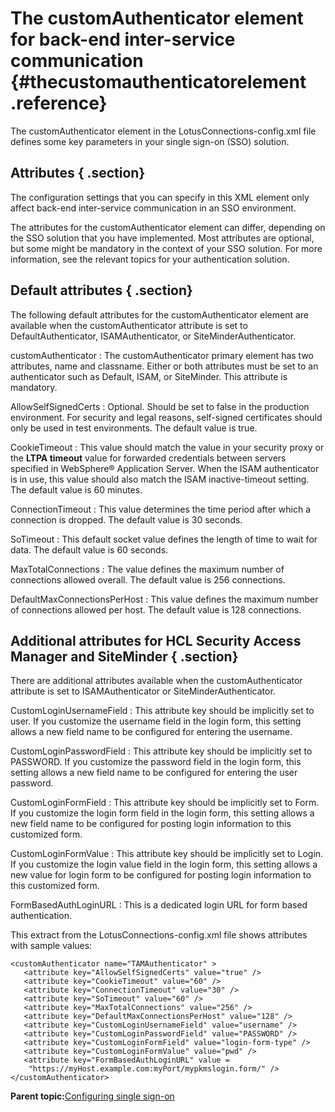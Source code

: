 # The customAuthenticator element for back-end inter-service communication {#thecustomauthenticatorelement .reference}

The customAuthenticator element in the LotusConnections-config.xml file defines some key parameters in your single sign-on \(SSO\) solution.

## Attributes { .section}

The configuration settings that you can specify in this XML element only affect back-end inter-service communication in an SSO environment.

The attributes for the customAuthenticator element can differ, depending on the SSO solution that you have implemented. Most attributes are optional, but some might be mandatory in the context of your SSO solution. For more information, see the relevant topics for your authentication solution.

## Default attributes { .section}

The following default attributes for the customAuthenticator element are available when the customAuthenticator attribute is set to DefaultAuthenticator, ISAMAuthenticator, or SiteMinderAuthenticator.

customAuthenticator
:   The customAuthenticator primary element has two attributes, name and classname. Either or both attributes must be set to an authenticator such as Default, ISAM, or SiteMinder. This attribute is mandatory.

AllowSelfSignedCerts
:   Optional. Should be set to false in the production environment. For security and legal reasons, self-signed certificates should only be used in test environments. The default value is true.

CookieTimeout
:   This value should match the value in your security proxy or the **LTPA timeout** value for forwarded credentials between servers specified in WebSphere® Application Server. When the ISAM authenticator is in use, this value should also match the ISAM inactive-timeout setting. The default value is 60 minutes.

ConnectionTimeout
:   This value determines the time period after which a connection is dropped. The default value is 30 seconds.

SoTimeout
:   This default socket value defines the length of time to wait for data. The default value is 60 seconds.

MaxTotalConnections
:   The value defines the maximum number of connections allowed overall. The default value is 256 connections.

DefaultMaxConnectionsPerHost
:   This value defines the maximum number of connections allowed per host. The default value is 128 connections.

## Additional attributes for HCL Security Access Manager and SiteMinder { .section}

There are additional attributes available when the customAuthenticator attribute is set to ISAMAuthenticator or SiteMinderAuthenticator.

CustomLoginUsernameField
:   This attribute key should be implicitly set to user. If you customize the username field in the login form, this setting allows a new field name to be configured for entering the username.

CustomLoginPasswordField
:   This attribute key should be implicitly set to PASSWORD. If you customize the password field in the login form, this setting allows a new field name to be configured for entering the user password.

CustomLoginFormField
:   This attribute key should be implicitly set to Form. If you customize the login form field in the login form, this setting allows a new field name to be configured for posting login information to this customized form.

CustomLoginFormValue
:   This attribute key should be implicitly set to Login. If you customize the login value field in the login form, this setting allows a new value for login form to be configured for posting login information to this customized form.

FormBasedAuthLoginURL
:   This is a dedicated login URL for form based authentication.

This extract from the LotusConnections-config.xml file shows attributes with sample values:

```
<customAuthenticator name="TAMAuthenticator" >
   <attribute key="AllowSelfSignedCerts" value="true" />
   <attribute key="CookieTimeout" value="60" />
   <attribute key="ConnectionTimeout" value="30" />
   <attribute key="SoTimeout" value="60" />
   <attribute key="MaxTotalConnections" value="256" />
   <attribute key="DefaultMaxConnectionsPerHost" value="128" />
   <attribute key="CustomLoginUsernameField" value="username" />
   <attribute key="CustomLoginPasswordField" value="PASSWORD" />
   <attribute key="CustomLoginFormField" value="login-form-type" />
   <attribute key="CustomLoginFormValue" value="pwd" />
   <attribute key="FormBasedAuthLoginURL" value =
    "https://myHost.example.com:myPort/mypkmslogin.form/" />
</customAuthenticator>
```

**Parent topic:**[Configuring single sign-on](../secure/c_sec_config_sso.md)


